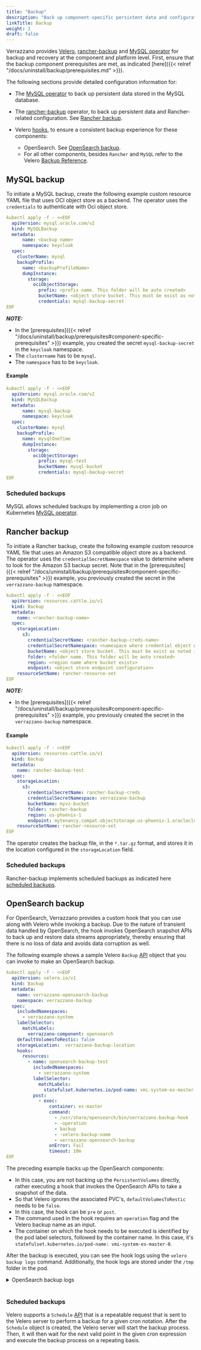 ```yaml
---
title: "Backup"
description: "Back up component-specific persistent data and configurations"
linkTitle: Backup
weight: 2
draft: false
---
```


Verrazzano provides [Velero](https://velero.io/docs/v1.8/), [rancher-backup](https://rancher.com/docs/rancher/v2.5/en/backups/) and  [MySQL operator](https://dev.mysql.com/doc/mysql-operator/en/mysql-operator-backups.html) for backup and recovery at the component and platform level.
First, ensure that the backup component prerequisites are met, as indicated [here]({{< relref "/docs/uninstall/backup/prerequisites.md" >}}).

The following sections provide detailed configuration information for:

- The [MySQL operator](https://dev.mysql.com/doc/mysql-operator/en/) to back up persistent data stored in the MySQL database. 
- The [rancher-backup](https://rancher.com/docs/rancher/v2.5/en/backups/) operator, to back up persistent data and Rancher-related configuration. See [Rancher backup](#rancher-backup).

- Velero [hooks](https://velero.io/docs/v1.8/backup-hooks/), to ensure a consistent backup experience for these components:
  - OpenSearch. See [OpenSearch backup](#opensearch-backup).
  - For all other components, besides `Rancher` and `MySQL` refer to the Velero [Backup Reference](https://velero.io/docs/v1.8/backup-reference/).

## MySQL backup

To initiate a MySQL backup, create the following example custom resource YAML file that uses OCI object store as a backend.
The operator uses the `credentials` to authenticate with Oci object store.

```yaml
kubectl apply -f - <<EOF
  apiVersion: mysql.oracle.com/v2
  kind: MySQLBackup
  metadata:
      name: <backup name>
      namespace: keycloak
  spec:
    clusterName: mysql
    backupProfile:       
      name: <backupProfileName>
      dumpInstance:              
        storage:
          ociObjectStorage:
            prefix: <prefix name. This folder will be auto created>
            bucketName: <object store bucket. This must be exist as noted in pre-requisites section>
            credentials: mysql-backup-secret
EOF
```

**_NOTE:_**
- In the [prerequisites]({{< relref "/docs/uninstall/backup/prerequisites#component-specific-prerequisites" >}}) example, you created the secret `mysql-backup-secret` in the `keycloak` namespace.
- The `clustername` has to be `mysql`.
- The `namespace` has to be `keycloak`.

#### Example

```yaml
kubectl apply -f - <<EOF
  apiVersion: mysql.oracle.com/v2
  kind: MySQLBackup
  metadata:
      name: mysql-backup
      namespace: keycloak
  spec:
    clusterName: mysql
    backupProfile:       
      name: mysqlOneTime  
      dumpInstance:              
        storage:
          ociObjectStorage:
            prefix: mysql-test
            bucketName: mysql-bucket
            credentials: mysql-backup-secret
EOF
```
### Scheduled backups

MySQL allows scheduled backups by implementing a cron job on Kubernetes [MySQL operator](https://dev.mysql.com/doc/mysql-operator/en/mysql-operator-backups.html).


## Rancher backup

To initiate a Rancher backup, create the following example custom resource YAML file that uses an Amazon S3 compatible object store as a backend.
The operator uses the `credentialSecretNamespace` value to determine where to look for the Amazon S3 backup secret.
Note that in the [prerequisites]({{< relref "/docs/uninstall/backup/prerequisites#component-specific-prerequisites" >}}) example, you previously created the secret in the `verrazzano-backup` namespace.

```yaml
kubectl apply -f - <<EOF
  apiVersion: resources.cattle.io/v1
  kind: Backup
  metadata:
    name: <rancher-backup-name>
  spec:
    storageLocation:
      s3:
        credentialSecretName: <rancher-backup-creds-name>
        credentialSecretNamespace: <namespace where credential object was created>
        bucketName: <object store bucket. This must be exist as noted in pre-requisites section>
        folder: <folder name. This folder will be auto created>
        region: <region name where bucket exists>
        endpoint: <object store endpoint configuration>
    resourceSetName: rancher-resource-set
EOF
```

**_NOTE:_**
- In the [prerequisites]({{< relref "/docs/uninstall/backup/prerequisites#component-specific-prerequisites" >}}) example, you previously created the secret in the `verrazzano-backup` namespace.

#### Example

```yaml
kubectl apply -f - <<EOF
  apiVersion: resources.cattle.io/v1
  kind: Backup
  metadata:
    name: rancher-backup-test
  spec:
    storageLocation:
      s3:
        credentialSecretName: rancher-backup-creds
        credentialSecretNamespace: verrazzano-backup
        bucketName: myvz-bucket
        folder: rancher-backup
        region: us-phoenix-1
        endpoint: mytenancy.compat.objectstorage.us-phoenix-1.oraclecloud.com
    resourceSetName: rancher-resource-set
EOF
```


The operator creates the backup file, in the `*.tar.gz` format, and stores it in the location configured in the `storageLocation` field.

### Scheduled backups

Rancher-backup implements scheduled backups as indicated here [scheduled backups](https://rancher.com/docs/rancher/v2.5/en/backups/configuration/backup-config/).  


## OpenSearch backup

For OpenSearch, Verrazzano provides a custom hook that you can use along with Velero while invoking a backup.
Due to the nature of transient data handled by OpenSearch, the hook invokes OpenSearch snapshot APIs to back up and restore data streams appropriately,
thereby ensuring that there is no loss of data and avoids data corruption as well.

The following example shows a sample Velero `Backup` [API](https://velero.io/docs/v1.8/api-types/backup/) object that you can invoke to make an OpenSearch backup.

```yaml
kubectl apply -f - <<EOF
  apiVersion: velero.io/v1
  kind: Backup
  metadata:
    name: verrazzano-opensearch-backup
    namespace: verrazzano-backup
  spec:
    includedNamespaces:
      - verrazzano-system
    labelSelector:
      matchLabels:
        verrazzano-component: opensearch
    defaultVolumesToRestic: false
    storageLocation:  verrazzano-backup-location
    hooks:
      resources:
        - name: opensearch-backup-test
          includedNamespaces:
            - verrazzano-system
          labelSelector:
            matchLabels:
              statefulset.kubernetes.io/pod-name: vmi-system-es-master-0
          post:                           
            - exec:
                container: es-master
                command:
                  - /usr/share/opensearch/bin/verrazzano-backup-hook
                  - -operation
                  - backup
                  - -velero-backup-name
                  - verrazzano-opensearch-backup
                onError: Fail
                timeout: 10m
EOF
```

The preceding example backs up the OpenSearch components:
- In this case, you are not backing up the `PersistentVolumes` directly, rather executing a hook that invokes the OpenSearch APIs to take a snapshot of the data.
- So that Velero ignores the associated PVC's, `defaultVolumesToRestic` needs to be `false`.
- In this case, the hook can be `pre` or `post`.
- The command used in the hook requires an `operation` flag and the Velero backup name as an input.
- The container on which the hook needs to be executed is identified by the pod label selectors, followed by the container name.
  In this case, it's `statefulset.kubernetes.io/pod-name: vmi-system-es-master-0`.

After the backup is executed, you can see the hook logs using the `velero backup logs` command. Additionally, the hook logs are stored under the `/tmp` folder in the pod.

<details>
  <summary>OpenSearch backup logs</summary></summary>

```shell
# To display the logs from the backup, execute the following command
$ kubectl logs -n verrazzano-backup -l app.kubernetes.io/name=velero

# Fetch the log file name as shown
$ kubectl exec -it vmi-system-es-master-0 -n verrazzano-system -- ls -al /tmp | grep verrazzano-backup-hook | tail -n 1 | awk '{print $NF}'

# To examine the hook logs, exec into the pod as shown, and use the file name retrieved previously
$ kubectl exec -it vmi-system-es-master-0 -n verrazzano-system -- cat /tmp/<log-file-name>
```
</details>

<br>

### Scheduled backups

Velero supports a `Schedule` [API](https://velero.io/docs/v1.8/api-types/schedule/)
that is a repeatable request that is sent to the Velero server to perform a backup for a given cron notation.
After the `Schedule` object is created, the Velero server will start the backup process.
Then, it will then wait for the next valid point in the given cron expression and execute the backup process on a repeating basis.

<br/>
